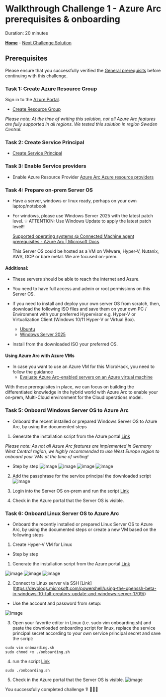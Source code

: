 # Walkthrough Challenge 1 - Azure Arc prerequisites & onboarding

Duration: 20 minutes

 **[Home](../../Readme.md)** - [Next Challenge Solution](../challenge-2/solution.md)

## Prerequisites

Please ensure that you successfully verified the [General prerequisits](../../Readme.md#general-prerequisites) before continuing with this challenge.

### Task 1: Create Azure Resource Group

Sign in to the [Azure Portal](https://portal.azure.com/).

* [Create Resource Group](https://learn.microsoft.com/en-us/azure/azure-resource-manager/management/manage-resource-groups-portal#create-resource-groups)

*Please note: At the time of writing this solution, not all Azure Arc features are fully supported in all regions. We tested this solution in region Sweden Central.*

### Task 2: Create Service Principal

* [Create Service Principal](https://learn.microsoft.com/en-us/azure/azure-arc/servers/onboard-service-principal#create-a-service-principal-for-onboarding-at-scale)

### Task 3: Enable Service providers

* Enable Azure Resource Provider
  [Azure Arc Azure resource providers](https://learn.microsoft.com/en-us/azure/azure-arc/servers/prerequisites#azure-resource-providers)

### Task 4: Prepare on-prem Server OS

* Have a server, windows or linux ready, perhaps on your own laptop/notebook
* For windows, please use Windows Server 2025 with the latest patch level. 💡 ATTENTION: Use Windows Update to apply the latest patch level!!

  [Supported operating systems @ Connected Machine agent prerequisites - Azure Arc | Microsoft Docs](https://docs.microsoft.com/en-us/azure/azure-arc/servers/prerequisites#supported-operating-systems)

  This Server OS could be hosted as a VM on VMware, Hyper-V, Nutanix, AWS, GCP or bare metal. We are focused on-prem.

#### Additional:
  * These servers should be able to reach the internet and Azure.
  * You need to have full access and admin or root permissions on this Server OS.

* If you need to install and deploy your own server OS from scratch, then, download the following ISO files and save them on your own PC / Environment with your preferred Hypervisor e.g. Hyper-V or Virtualization Client (Windows 10/11 Hyper-V or Virtual Box).
  * [Ubuntu](https://ubuntu.com/download)
  * [Windows Server 2025](https://www.microsoft.com/en-us/evalcenter/evaluate-windows-server-2025)

* Install from the downloaded ISO your preferred OS.

#### Using Azure Arc with Azure VMs
* In case you want to use an Azure VM for this MicroHack, you need to follow the guidance
  * [Evaluate Azure Arc-enabled servers on an Azure virtual machine](https://learn.microsoft.com/en-us/azure/azure-arc/servers/plan-evaluate-on-azure-virtual-machine)

With these prerequisites in place, we can focus on building the differentiated knowledge in the hybrid world with Azure Arc to enable your on-prem, Multi-Cloud environment for the Cloud operations model.

### Task 5: Onboard Windows Server OS to Azure Arc

* Onboard the recent installed or prepared Windows Server OS to Azure Arc, by using the documented steps
1. Generate the installation script from the Azure portal [Link](https://learn.microsoft.com/en-us/azure/azure-arc/servers/onboard-service-principal#generate-the-installation-script-from-the-azure-portal)

*Please note: As not all Azure Arc features are implemented in Germany West Central region, we highly recommended to use West Europe region to onboard your VMs at the time of writing!*

* Step by step
![image](./img/1.png)
![image](./img/2.png)
![image](./img/5.png)
![image](./img/6.png)
2. Add the passphrase for the service principal the downloaded script
![image](./img/7.png)
3. Login into the Server OS on-prem and run the script [Link](https://learn.microsoft.com/en-us/azure/azure-arc/servers/onboard-portal#install-with-the-scripted-method)

4. Check in the Azure portal that the Server OS is visible.

### Task 6: Onboard Linux Server OS to Azure Arc

* Onboard the recently installed or prepared Linux Server OS to Azure Arc, by using the documented steps or create a new VM based on the following steps
1. Create Hyper-V VM for Linux

* Step by step

1. Generate the installation script from the Azure portal [Link](https://learn.microsoft.com/en-us/azure/azure-arc/servers/onboard-service-principal#generate-the-installation-script-from-the-azure-portal)

![image](./img/28.png)
![image](./img/31.png)
![image](./img/32.png)

2. Connect to Linux server via SSH [Link] (https://devblogs.microsoft.com/powershell/using-the-openssh-beta-in-windows-10-fall-creators-update-and-windows-server-1709/)

* Use the account and password from setup:

![image](./img/33.png)

3. Open your favorite editor in Linux (i.e. sudo vim onboarding.sh) and paste the downloaded onboarding script for linux, replace the service principal secret according to your own service principal secret and save the script:
```shell
sudo vim onboarding.sh
sudo chmod +x ./onboarding.sh
```

4. run the script [Link](https://learn.microsoft.com/en-us/azure/azure-arc/servers/onboard-portal#install-with-the-scripted-method)
```shell
sudo ./onboarding.sh
```

5. Check in the Azure portal that the Server OS is visible.
![image](./img/35.png)

You successfully completed challenge 1! 🚀🚀🚀